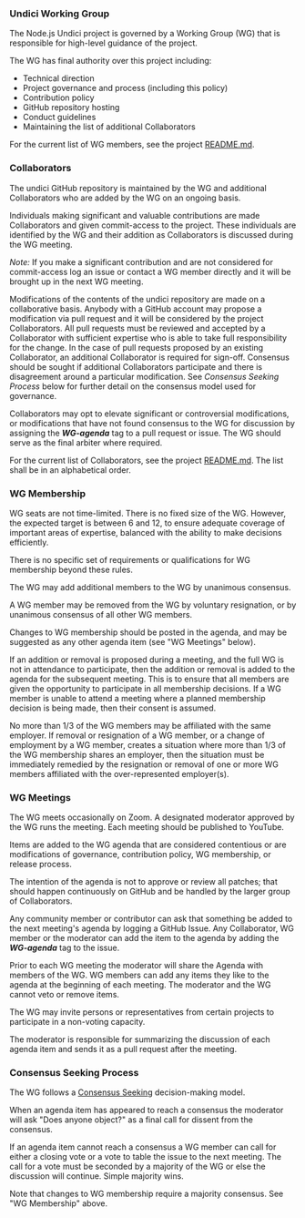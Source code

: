 ### Undici Working Group

The Node.js Undici project is governed by a Working Group (WG)
that is responsible for high-level guidance of the project.

The WG has final authority over this project including:

* Technical direction
* Project governance and process (including this policy)
* Contribution policy
* GitHub repository hosting
* Conduct guidelines
* Maintaining the list of additional Collaborators

For the current list of WG members, see the project
[README.md](./README.md#collaborators).

### Collaborators

The undici GitHub repository is
maintained by the WG and additional Collaborators who are added by the
WG on an ongoing basis.

Individuals making significant and valuable contributions are made
Collaborators and given commit-access to the project. These
individuals are identified by the WG and their addition as
Collaborators is discussed during the WG meeting.

_Note:_ If you make a significant contribution and are not considered
for commit-access log an issue or contact a WG member directly and it
will be brought up in the next WG meeting.

Modifications of the contents of the undici repository are
made on
a collaborative basis. Anybody with a GitHub account may propose a
modification via pull request and it will be considered by the project
Collaborators. All pull requests must be reviewed and accepted by a
Collaborator with sufficient expertise who is able to take full
responsibility for the change. In the case of pull requests proposed
by an existing Collaborator, an additional Collaborator is required
for sign-off. Consensus should be sought if additional Collaborators
participate and there is disagreement around a particular
modification. See _Consensus Seeking Process_ below for further detail
on the consensus model used for governance.

Collaborators may opt to elevate significant or controversial
modifications, or modifications that have not found consensus to the
WG for discussion by assigning the ***WG-agenda*** tag to a pull
request or issue. The WG should serve as the final arbiter where
required.

For the current list of Collaborators, see the project
[README.md](./README.md#collaborators). The list shall be in an
alphabetical order.

### WG Membership

WG seats are not time-limited.  There is no fixed size of the WG.
However, the expected target is between 6 and 12, to ensure adequate
coverage of important areas of expertise, balanced with the ability to
make decisions efficiently.

There is no specific set of requirements or qualifications for WG
membership beyond these rules.

The WG may add additional members to the WG by unanimous consensus.

A WG member may be removed from the WG by voluntary resignation, or by
unanimous consensus of all other WG members.

Changes to WG membership should be posted in the agenda, and may be
suggested as any other agenda item (see "WG Meetings" below).

If an addition or removal is proposed during a meeting, and the full
WG is not in attendance to participate, then the addition or removal
is added to the agenda for the subsequent meeting.  This is to ensure
that all members are given the opportunity to participate in all
membership decisions.  If a WG member is unable to attend a meeting
where a planned membership decision is being made, then their consent
is assumed.

No more than 1/3 of the WG members may be affiliated with the same
employer.  If removal or resignation of a WG member, or a change of
employment by a WG member, creates a situation where more than 1/3 of
the WG membership shares an employer, then the situation must be
immediately remedied by the resignation or removal of one or more WG
members affiliated with the over-represented employer(s).

### WG Meetings

The WG meets occasionally on Zoom. A designated moderator
approved by the WG runs the meeting. Each meeting should be
published to YouTube.

Items are added to the WG agenda that are considered contentious or
are modifications of governance, contribution policy, WG membership,
or release process.

The intention of the agenda is not to approve or review all patches;
that should happen continuously on GitHub and be handled by the larger
group of Collaborators.

Any community member or contributor can ask that something be added to
the next meeting's agenda by logging a GitHub Issue. Any Collaborator,
WG member or the moderator can add the item to the agenda by adding
the ***WG-agenda*** tag to the issue.

Prior to each WG meeting the moderator will share the Agenda with
members of the WG. WG members can add any items they like to the
agenda at the beginning of each meeting. The moderator and the WG
cannot veto or remove items.

The WG may invite persons or representatives from certain projects to
participate in a non-voting capacity.

The moderator is responsible for summarizing the discussion of each
agenda item and sends it as a pull request after the meeting.

### Consensus Seeking Process

The WG follows a
[Consensus
Seeking](http://en.wikipedia.org/wiki/Consensus-seeking_decision-making)
decision-making model.

When an agenda item has appeared to reach a consensus the moderator
will ask "Does anyone object?" as a final call for dissent from the
consensus.

If an agenda item cannot reach a consensus a WG member can call for
either a closing vote or a vote to table the issue to the next
meeting. The call for a vote must be seconded by a majority of the WG
or else the discussion will continue. Simple majority wins.

Note that changes to WG membership require a majority consensus.  See
"WG Membership" above.
